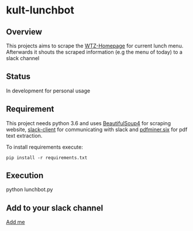 # kult-lunchbot

## Overview
This projects aims to scrape the [WTZ-Homepage](http://wtz-tagungszentrum.de) for current lunch menu.
Afterwards it shouts the scraped information (e.g the menu of today) to a slack channel

## Status
In development for personal usage

## Requirement
This project needs python 3.6 and uses [BeautifulSoup4](https://pypi.python.org/pypi/beautifulsoup4) for scraping website, 
[slack-client](https://github.com/slackapi/python-slackclient) for communicating with slack and [pdfminer.six](https://github.com/pdfminer/pdfminer.six) for pdf text extraction.

To install requirements execute:

`pip install -r requirements.txt`



## Execution
python lunchbot.py


## Add to your slack channel
[Add me](https://slack.com/oauth/authorize?scope=bot&client_id=269973088388.270476032388)

